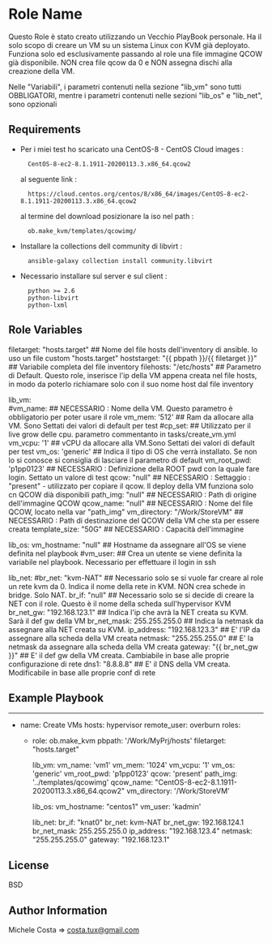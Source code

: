 Role Name
=========

Questo Role è stato creato utilizzando un Vecchio PlayBook personale.
Ha il solo scopo di creare un VM su un sistema Linux con KVM già deployato.
Funziona solo ed esclusivamente passando al role una file immagine QCOW già disponibile. NON crea file qcow da 0 e NON assegna dischi alla creazione della VM.

Nelle "Variabili", i parametri contenuti nella sezione "lib_vm" sono tutti OBBLIGATORI, mentre i parametri contenuti nelle sezioni "lib_os" e "lib_net", sono opzionali

Requirements
------------

- Per i miei test ho scaricato una CentOS-8 - CentOS Cloud images :

        CentOS-8-ec2-8.1.1911-20200113.3.x86_64.qcow2

  al seguente link :

        https://cloud.centos.org/centos/8/x86_64/images/CentOS-8-ec2-8.1.1911-20200113.3.x86_64.qcow2

  al termine del download posizionare la iso nel path :

        ob.make_kvm/templates/qcowimg/

- Installare la collections dell community di libvirt :

        ansible-galaxy collection install community.libvirt

- Necessario installare sul server e sul client :

        python >= 2.6 
        python-libvirt
        python-lxml



Role Variables
--------------
filetarget: "hosts.target"              ## Nome del file hosts dell'inventory di ansible. Io uso un file custom "hosts.target"
hoststarget: "{{ pbpath }}/{{ filetarget }}"    ## Variabile completa del file inventory
filehosts: "/etc/hosts"                 ## Parametro di Default. Questo role, inserisce l'ip della VM appena creata nel file hosts, in modo da poterlo richiamare solo con il suo nome host dal file inventory

lib_vm:                                 
  #vm_name:                             ## NECESSARIO : Nome della VM. Questo parametro è obbligatorio per poter usare il  role
  vm_mem: '512'                         ## Ram da allocare alla VM. Sono Settati dei valori di default per test
  #cp_set:                              ## Utilizzato per il live grow delle cpu. parametro commentanto in tasks/create_vm.yml
  vm_vcpu: '1'                          ## vCPU da allocare alla VM.Sono Settati dei valori di default per test
  vm_os: 'generic'                      ## Indica il tipo di OS che verrà installato. Se non lo si conosce si consiglia di lasciare il parametro di default
  vm_root_pwd: 'p1pp0123'               ## NECESSARIO : Definizione della ROOT pwd con la quale fare login. Settato un valore di test
  qcow: "null"                          ## NECESSARIO : Settaggio : "present" - utilizzato per copiare il qcow. Il deploy della VM funziona solo cn QCOW dià disponibili
  path_img: "null"                      ## NECESSARIO : Path di origine dell'immagine QCOW
  qcow_name: "null"                     ## NECESSARIO : Nome del file QCOW, locato nella var "path_img"
  vm_directory: "/Work/StoreVM"         ## NECESSARIO : Path di destinazione del QCOW della VM che sta per essere creata
  template_size: "50G"                  ## NECESSARIO : Capacità dell'immagine 
 
lib_os:
  vm_hostname: "null"                   ## Hostname da assegnare all'OS se viene definita nel playbook
  #vm_user:                             ## Crea un utente se viene definita la variabile nel playbook. Necessario per effettuare il login in ssh
  
lib_net:
  #br_net: "kvm-NAT"                    ## Necessario solo se si vuole far creare al role un rete kvm da 0. Indica il nome della rete in KVM. NON crea schede in bridge. Solo NAT.
  br_if: "null"                         ## Necessario solo se si decide di creare la NET con il role. Questo è il nome della scheda sull'hypervisor KVM
  br_net_gw: "192.168.123.1"            ## Indica l'ip che avrà la NET creata su KVM. Sarà il def gw della VM
  br_net_mask: 255.255.255.0            ## Indica la netmask da assegnare alla NET creata su KVM.
  ip_address: "192.168.123.3"           ## E' l'IP da assegnare alla scheda della VM creata 
  netmask: "255.255.255.0"              ## E' la netmask da assegnare alla scheda della VM creata
  gateway: "{{ br_net_gw }}"            ## E' il def gw della VM creata. Cambiabile in base alle proprie configurazione di rete
  dns1: "8.8.8.8"                       ## E' il DNS della VM creata. Modificabile in base alle proprie conf di rete


  
Example Playbook
----------------

---
- name: Create VMs
  hosts: hypervisor
  remote_user: overburn
  roles:
    - role: ob.make_kvm
      pbpath: '/Work/MyPrj/hosts'
      filetarget: "hosts.target"

      lib_vm:
        vm_name: 'vm1'
        vm_mem: '1024'
        vm_vcpu: '1'
        vm_os: 'generic'
        vm_root_pwd: 'p1pp0123'
        qcow: 'present'
        path_img: '../templates/qcowimg'
        qcow_name: "CentOS-8-ec2-8.1.1911-20200113.3.x86_64.qcow2"
        vm_directory: '/Work/StoreVM'

      lib_os:
        vm_hostname: "centos1"
        vm_user: 'kadmin'
	

      lib_net:
        br_if: "knat0"
        br_net: kvm-NAT
        br_net_gw: 192.168.124.1
        br_net_mask: 255.255.255.0
        ip_address: "192.168.123.4"
        netmask: "255.255.255.0"
        gateway: "192.168.123.1"


License
-------

BSD

Author Information
------------------

Michele Costa => costa.tux@gmail.com 
